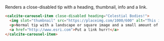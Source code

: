 Renders a close-disabled tip with a heading, thumbnail, info and a link.

```html
<calcite-carousel-item close-disabled heading="Celestial Bodies!">
  <img slot="thumbnail" src="https://placeimg.com/1000/600" alt="This is an image of nature." />
  <p>Normal tip with a landscape or square image and a small amount of text in the "info" slot.</p>
  <a href="http://www.esri.com">Put a link hurr!</a>
</calcite-carousel-item>
```
